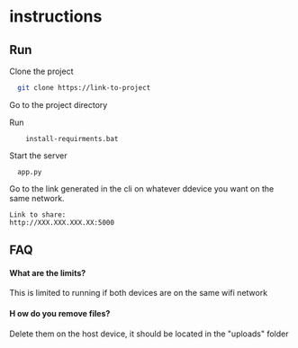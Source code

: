 
# instructions



## Run 

Clone the project

```bash
  git clone https://link-to-project
```

Go to the project directory

Run  
```
    install-requirments.bat
```



Start the server

```
  app.py
```

Go to the link generated in the cli on whatever ddevice you want on the same  network.
```
Link to share:
http://XXX.XXX.XXX.XX:5000
```

## FAQ

#### What are the limits?

This is limited to running if both devices are on the same wifi network

#### H ow  do you remove files?

Delete them on the host device, it  should be located in the  "uploads" folder

